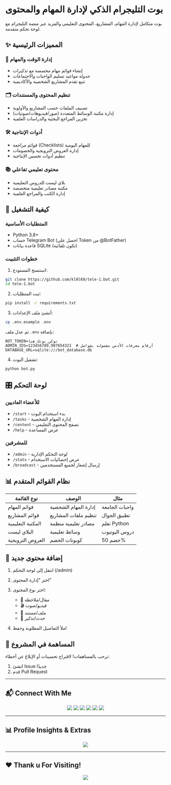#  بوت التليجرام الذكي لإدارة المهام والمحتوى


بوت متكامل لإدارة المهام، المشاريع، المحتوى التعليمي والمزيد عبر منصة التليجرام مع لوحة تحكم متقدمة.

## ✨ المميزات الرئيسية

### 📅 إدارة الوقت والمهام
- إنشاء قوائم مهام مخصصة مع تذكيرات
- جدولة مواعيد تسليم الواجبات والاجتماعات
- تتبع تقدم المشاريع الشخصية والأكاديمية

### 🗂️ تنظيم المحتوى والمستندات
- تصنيف الملفات حسب المشاريع والأولوية
- إدارة مكتبة الوسائط المتعددة (صور/فيديوهات/صوتيات)
- تخزين المراجع البحثية والدراسات العلمية

### 🛠️ أدوات الإنتاجية
- قوائم مراجعة (Checklists) للمهام اليومية
- إدارة العروض الترويجية والخصومات
- تنظيم أدوات تحسين الإنتاجية

### 📚 محتوى تعليمي تفاعلي
- بلاي ليست للدروس التعليمية
- مكتبة مصادر تعليمية متخصصة
- إدارة الكتب والمراجع العلمية

## 🚀 كيفية التشغيل

### المتطلبات الأساسية
- Python 3.8+
- حساب Telegram Bot (احصل على Token من @BotFather)
- قاعدة بيانات SQLite (تكون تلقائية)

### خطوات التثبيت
1. استنسخ المستودع:
```bash
git clone https://github.com/kl0l69/tele-1.bot.git
cd tele-1.bot
```

2. ثبت المتطلبات:
```bash
pip install -r requirements.txt
```

3. أنشئ ملف الإعدادات:
```bash
cp .env.example .env
```
ثم عدل ملف `.env` بإضافة:
```
BOT_TOKEN=توكن_بوتك_هنا
ADMIN_IDS=123456789,987654321  # أرقام معرفات الأدمن مفصولة بفواصل
DATABASE_URL=sqlite:///bot_database.db
```

4. تشغيل البوت:
```bash
python bot.py
```

## 🎛️ لوحة التحكم

### للأعضاء العاديين
- `/start` - بدء استخدام البوت
- `/tasks` - إدارة المهام الشخصية
- `/content` - تصفح المحتوى التعليمي
- `/help` - عرض المساعدة

### للمشرفين
- `/admin` - لوحة التحكم الإدارية
- `/stats` - عرض إحصائيات الاستخدام
- `/broadcast` - إرسال إشعار لجميع المستخدمين

## 📊 نظام القوائم المتقدم

| نوع القائمة | الوصف | مثال |
|------------|-------|------|
| قوائم المهام | إدارة المهام الشخصية | واجبات الجامعة |
| قوائم المشاريع | تنظيم ملفات المشاريع | تطبيق الجوال |
| المكتبة التعليمية | مصادر تعليمية منظمة | تعلم Python |
| البلاي ليست | وسائط تعليمية | دروس اليوتيوب |
| العروض الترويجية | كوبونات الخصم | خصم 50% |

## 📝 إضافة محتوى جديد

1. انتقل إلى لوحة التحكم (/admin)
2. اختر "إدارة المحتوى"
3. اختر نوع المحتوى:
   - 📝 مقال/ملاحظة
   - 🎬 فيديو/صوت
   - 📎 ملف/مستند
   - 📅 حدث/تذكير

4. املأ التفاصيل المطلوبة وحفظ

## 🤝 المساهمة في المشروع

نرحب بالمساهمات! لاقتراح تحسينات أو الإبلاغ عن أخطاء:

1. انشئ Issue جديدًا
2. قدم Pull Request

---

## 📬 **Connect With Me**
<p align="center">
  <a href="https://github.com/kl0l69"><img src="https://img.shields.io/badge/GitHub-181717?style=for-the-badge&logo=github&logoColor=white"></a>
  <a href="https://www.facebook.com/nq703"><img src="https://img.shields.io/badge/Facebook-1b74e4?style=for-the-badge&logo=facebook&logoColor=white"></a>
  <a href="mailto:ayrn194@gmail.com"><img src="https://img.shields.io/badge/E‑mail-D14836?style=for-the-badge&logo=GMail&logoColor=white"></a>
  <a href="https://t.me/nq703"><img src="https://img.shields.io/badge/Telegram-2CA5E0?style=for-the-badge&logo=telegram&logoColor=white"></a>
  <a href="https://instagram.com/kl0l69"><img src="https://img.shields.io/badge/Instagram-E4405F?style=for-the-badge&logo=instagram&logoColor=white"></a>
  <a href="https://wa.me/+201141345223"><img src="https://img.shields.io/badge/WhatsApp-25D366?style=for-the-badge&logo=whatsapp&logoColor=white"></a>
</p>

---

## 📊 **Profile Insights & Extras**


<p align="center">
  <img src="https://github-profile-trophy.vercel.app/?username=kl0l69&theme=radical&margin-w=15&margin-h=15">
</p>

---

## ❤️ **Thank u For Visiting!**

<p align="center">
  <img src="https://komarev.com/ghpvc/?username=kl0l69&label=Profile%20Views&color=red&style=for-the-badge">
</p>

```
